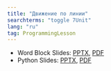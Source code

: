 ```yaml
---
title: "Движение по линии"
searchterms: "toggle 7Unit"
lang: "ru"
tag: ProgrammingLesson
---
```

 <ul>
 <li class="ng-binding">Word Block Slides:
 <a href="ProgrammingLessons/LineFollowerRU.pptx">PPTX</a>,
 <a href="ProgrammingLessons/LineFollowerRU.pdf">PDF</a>
 </li>
 <li class="ng-binding">Python Slides:
 <a href="ProgrammingLessons/LineFollowerPyRU.pptx">PPTX</a>,
 <a href="ProgrammingLessons/LineFollowerPyRU.pdf">PDF</a>
 </li>
 </ul>
